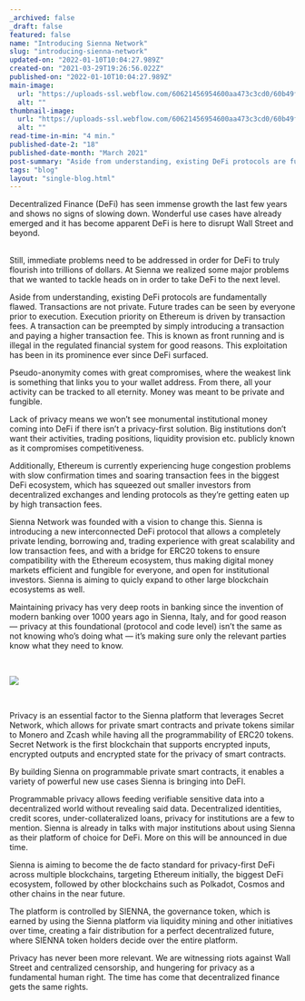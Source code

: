 ```yaml
---
_archived: false
_draft: false
featured: false
name: "Introducing Sienna Network"
slug: "introducing-sienna-network"
updated-on: "2022-01-10T10:04:27.989Z"
created-on: "2021-03-29T19:26:56.022Z"
published-on: "2022-01-10T10:04:27.989Z"
main-image:
  url: "https://uploads-ssl.webflow.com/60621456954600aa473c3cd0/60b49f37648dda519662f767_Introducing%20Sienna%20Blog.jpg"
  alt: ""
thumbnail-image:
  url: "https://uploads-ssl.webflow.com/60621456954600aa473c3cd0/60b49f3f55e0858f565d97e7_Introducing%20Sienna%20Blog%20Thump.jpg"
  alt: ""
read-time-in-min: "4 min."
published-date-2: "18"
published-date-month: "March 2021"
post-summary: "Aside from understanding, existing DeFi protocols are fundamentally flawed. Transactions are not private."
tags: "blog"
layout: "single-blog.html"
---
```


Decentralized Finance (DeFi) has seen immense growth the last few years and shows no signs of slowing down. Wonderful use cases have already emerged and it has become apparent DeFi is here to disrupt Wall Street and beyond.  
‍

Still, immediate problems need to be addressed in order for DeFi to truly flourish into trillions of dollars. At Sienna we realized some major problems that we wanted to tackle heads on in order to take DeFi to the next level.

  
Aside from understanding, existing DeFi protocols are fundamentally flawed. Transactions are not private. Future trades can be seen by everyone prior to execution. Execution priority on Ethereum is driven by transaction fees. A transaction can be preempted by simply introducing a transaction and paying a higher transaction fee. This is known as front running and is illegal in the regulated financial system for good reasons. This exploitation has been in its prominence ever since DeFi surfaced.

  
Pseudo-anonymity comes with great compromises, where the weakest link is something that links you to your wallet address. From there, all your activity can be tracked to all eternity. Money was meant to be private and fungible.

  
Lack of privacy means we won’t see monumental institutional money coming into DeFi if there isn’t a privacy-first solution. Big institutions don’t want their activities, trading positions, liquidity provision etc. publicly known as it compromises competitiveness.

  
Additionally, Ethereum is currently experiencing huge congestion problems with slow confirmation times and soaring transaction fees in the biggest DeFi ecosystem, which has squeezed out smaller investors from decentralized exchanges and lending protocols as they’re getting eaten up by high transaction fees.

  
Sienna Network was founded with a vision to change this. Sienna is introducing a new interconnected DeFi protocol that allows a completely private lending, borrowing and, trading experience with great scalability and low transaction fees, and with a bridge for ERC20 tokens to ensure compatibility with the Ethereum ecosystem, thus making digital money markets efficient and fungible for everyone, and open for institutional investors. Sienna is aiming to quicly expand to other large blockchain ecosystems as well.

  
Maintaining privacy has very deep roots in banking since the invention of modern banking over 1000 years ago in Sienna, Italy, and for good reason — privacy at this foundational (protocol and code level) isn’t the same as not knowing who’s doing what — it’s making sure only the relevant parties know what they need to know.

‍

![](https://uploads-ssl.webflow.com/60621456954600aa473c3cd0/60b4a0ebb8ee6f61eab672cb_flagWeb.jpg)

‍

Privacy is an essential factor to the Sienna platform that leverages Secret Network, which allows for private smart contracts and private tokens similar to Monero and Zcash while having all the programmability of ERC20 tokens. Secret Network is the first blockchain that supports encrypted inputs, encrypted outputs and encrypted state for the privacy of smart contracts.

  
By building Sienna on programmable private smart contracts, it enables a variety of powerful new use cases Sienna is bringing into DeFI.

  
Programmable privacy allows feeding verifiable sensitive data into a decentralized world without revealing said data. Decentralized identities, credit scores, under-collateralized loans, privacy for institutions are a few to mention. Sienna is already in talks with major institutions about using Sienna as their platform of choice for DeFi. More on this will be announced in due time.

  
Sienna is aiming to become the de facto standard for privacy-first DeFi across multiple blockchains, targeting Ethereum initially, the biggest DeFi ecosystem, followed by other blockchains such as Polkadot, Cosmos and other chains in the near future.

  
The platform is controlled by SIENNA, the governance token, which is earned by using the Sienna platform via liquidity mining and other initiatives over time, creating a fair distribution for a perfect decentralized future, where SIENNA token holders decide over the entire platform.

  
Privacy has never been more relevant. We are witnessing riots against Wall Street and centralized censorship, and hungering for privacy as a fundamental human right. The time has come that decentralized finance gets the same rights.
